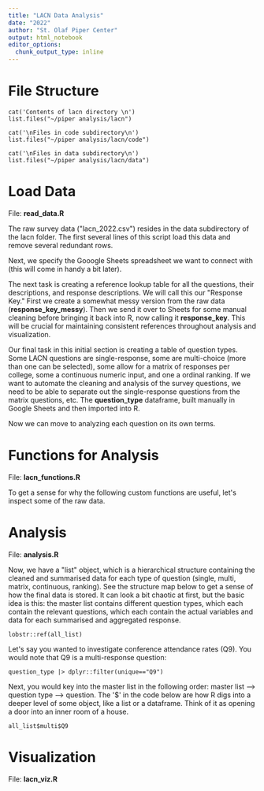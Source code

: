 ```yaml
---
title: "LACN Data Analysis"
date: "2022"
author: "St. Olaf Piper Center"
output: html_notebook
editor_options: 
  chunk_output_type: inline
---
```



# File Structure

```{r file structure, echo=FALSE}
cat('Contents of lacn directory \n')
list.files("~/piper analysis/lacn")

cat('\nFiles in code subdirectory\n')
list.files("~/piper analysis/lacn/code")

cat('\nFiles in data subdirectory\n')
list.files("~/piper analysis/lacn/data")
```


# Load Data

File: **read_data.R**

The raw survey data ("lacn_2022.csv") resides in the data subdirectory of the lacn folder. The first several lines of this script load this data and remove several redundant rows. 

Next, we specify the Gooogle Sheets spreadsheet we want to connect with (this will come in handy a bit later).

The next task is creating a reference lookup table for all the questions, their descriptions, and response descriptions. We will call this our "Response Key." First we create a somewhat messy version from the raw data (**response_key_messy**). Then we send it over to Sheets for some manual cleaning before bringing it back into R, now calling it **response_key**. This will be crucial for maintaining consistent references throughout analysis and visualization.

Our final task in this initial section is creating a table of question types. Some LACN questions are single-response, some are multi-choice (more than one can be selected), some allow for a matrix of responses per college, some a continuous numeric input, and one a ordinal ranking. If we want to automate the cleaning and analysis of the survey questions, we need to be able to separate out the single-response questions from the matrix questions, etc. The **question_type** dataframe, built manually in Google Sheets and then imported into R.

Now we can move to analyzing each question on its own terms.

# Functions for Analysis

File: **lacn_functions.R**

To get a sense for why the following custom functions are useful, let's inspect some of the raw data.

# Analysis

File: **analysis.R**


Now, we have a "list" object, which is a hierarchical structure containing the cleaned and summarised data for each type of question (single, multi, matrix, continuous, ranking). See the structure map below to get a sense of how the final data is stored. It can look a bit chaotic at first, but the basic idea is this: the master list contains different question types, which each contain the relevant questions, which each contain the actual variables and data for each summarised and aggregated response. 
```{r list structure, echo=FALSE}
lobstr::ref(all_list)
```

Let's say you wanted to investigate conference attendance rates (Q9). You would note that Q9 is a multi-response question:

```{r q9 type, paged.print=FALSE}
question_type |> dplyr::filter(unique=="Q9")
```
Next, you would key into the master list in the following order: master list --> question type --> question. The '$' in the code below are how R digs into a deeper level of some object, like a list or a dataframe. Think of it as opening a door into an inner room of a house.

```{r list explore, paged.print=FALSE}
all_list$multi$Q9
```


# Visualization

File: **lacn_viz.R**



